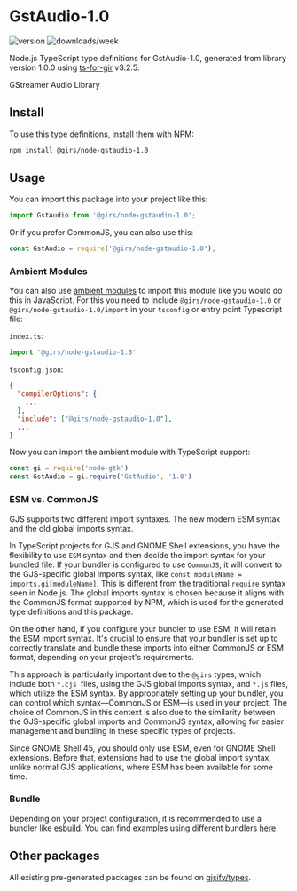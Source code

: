 
# GstAudio-1.0

![version](https://img.shields.io/npm/v/@girs/node-gstaudio-1.0)
![downloads/week](https://img.shields.io/npm/dw/@girs/node-gstaudio-1.0)


Node.js TypeScript type definitions for GstAudio-1.0, generated from library version 1.0.0 using [ts-for-gir](https://github.com/gjsify/ts-for-gir) v3.2.5.

GStreamer Audio Library

## Install

To use this type definitions, install them with NPM:
```bash
npm install @girs/node-gstaudio-1.0
```

## Usage

You can import this package into your project like this:
```ts
import GstAudio from '@girs/node-gstaudio-1.0';
```

Or if you prefer CommonJS, you can also use this:
```ts
const GstAudio = require('@girs/node-gstaudio-1.0');
```

### Ambient Modules

You can also use [ambient modules](https://github.com/gjsify/ts-for-gir/tree/main/packages/cli#ambient-modules) to import this module like you would do this in JavaScript.
For this you need to include `@girs/node-gstaudio-1.0` or `@girs/node-gstaudio-1.0/import` in your `tsconfig` or entry point Typescript file:

`index.ts`:
```ts
import '@girs/node-gstaudio-1.0'
```

`tsconfig.json`:
```json
{
  "compilerOptions": {
    ...
  },
  "include": ["@girs/node-gstaudio-1.0"],
  ...
}
```

Now you can import the ambient module with TypeScript support: 

```ts
const gi = require('node-gtk')
const GstAudio = gi.require('GstAudio', '1.0')
```



### ESM vs. CommonJS

GJS supports two different import syntaxes. The new modern ESM syntax and the old global imports syntax.

In TypeScript projects for GJS and GNOME Shell extensions, you have the flexibility to use `ESM` syntax and then decide the import syntax for your bundled file. If your bundler is configured to use `CommonJS`, it will convert to the GJS-specific global imports syntax, like `const moduleName = imports.gi[moduleName]`. This is different from the traditional `require` syntax seen in Node.js. The global imports syntax is chosen because it aligns with the CommonJS format supported by NPM, which is used for the generated type definitions and this package.

On the other hand, if you configure your bundler to use ESM, it will retain the ESM import syntax. It's crucial to ensure that your bundler is set up to correctly translate and bundle these imports into either CommonJS or ESM format, depending on your project's requirements.

This approach is particularly important due to the `@girs` types, which include both `*.cjs `files, using the GJS global imports syntax, and `*.js` files, which utilize the ESM syntax. By appropriately setting up your bundler, you can control which syntax—CommonJS or ESM—is used in your project. The choice of CommonJS in this context is also due to the similarity between the GJS-specific global imports and CommonJS syntax, allowing for easier management and bundling in these specific types of projects.

Since GNOME Shell 45, you should only use ESM, even for GNOME Shell extensions. Before that, extensions had to use the global import syntax, unlike normal GJS applications, where ESM has been available for some time.

### Bundle

Depending on your project configuration, it is recommended to use a bundler like [esbuild](https://esbuild.github.io/). You can find examples using different bundlers [here](https://github.com/gjsify/ts-for-gir/tree/main/examples).

## Other packages

All existing pre-generated packages can be found on [gjsify/types](https://github.com/gjsify/types).

